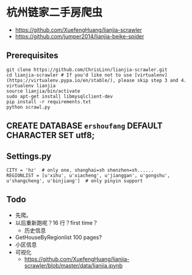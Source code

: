 # 杭州链家二手房爬虫

+ https://github.com/XuefengHuang/lianjia-scrawler
+ https://github.com/jumper2014/lianjia-beike-spider

## Prerequisites
```
git clone https://github.com/ChrisLinn/lianjia-scrawler.git
cd lianjia-scrawler # If you'd like not to use [virtualenv](https://virtualenv.pypa.io/en/stable/), please skip step 3 and 4.
virtualenv lianjia
source lianjia/bin/activate
sudo apt-get install libmysqlclient-dev
pip install -r requirements.txt
python scrawl.py 
```

## CREATE DATABASE `ershoufang` DEFAULT CHARACTER SET utf8;

## Settings.py
```
CITY = 'hz'  # only one, shanghai=sh shenzhen=sh......
REGIONLIST = [u'xihu', u'xiacheng', u'jianggan', u'gongshu', u'shangcheng', u'binjiang']  # only pinyin support
```


## Todo
+ 先爬。
+ 以后重新跑呢？16 行？first time？
    * 历史信息
+ GetHouseByRegionlist 100 pages?
+ 小区信息
+ 可视化
    * https://github.com/XuefengHuang/lianjia-scrawler/blob/master/data/lianjia.ipynb